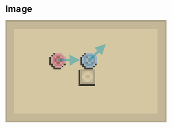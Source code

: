 # Image
<div class="flex justify-center">
    <img src="/static/images/featured/magnet-game-arrows.png" alt="Main Image" class="w-full rounded-lg shadow-lg">
</div>